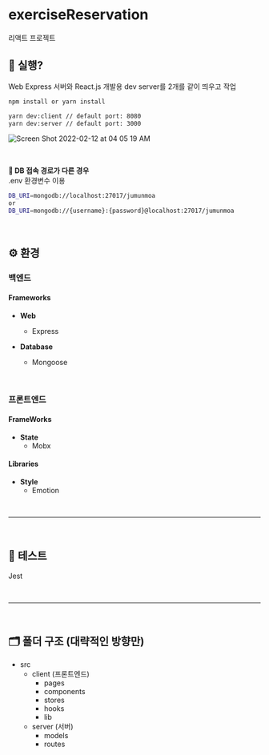 # exerciseReservation

리액트 프로젝트
## 🚀 실행?

Web Express 서버와 React.js 개발용 dev server를 2개를 같이 띄우고 작업
~~~sh
npm install or yarn install

yarn dev:client // default port: 8080
yarn dev:server // default port: 3000
~~~

![Screen Shot 2022-02-12 at 04 05 19 AM](https://user-images.githubusercontent.com/74804564/153653776-eda31d16-3def-42f6-82f9-7091351ec4ff.png)

<br />

**📎 DB 접속 경로가 다른 경우**    
.env 환경변수 이용
~~~sh
DB_URI=mongodb://localhost:27017/jumunmoa
or
DB_URI=mongodb://{username}:{password}@localhost:27017/jumunmoa
~~~


<br/>

## ⚙️ 환경

### 백엔드

#### Frameworks
- **Web**
  - Express

- **Database**
  - Mongoose

<br />

### 프론트엔드

#### FrameWorks
- **State**
  - Mobx

#### Libraries
- **Style**
  - Emotion

<br />

---

<br />

## 🔎 테스트
Jest

<br />

---

<br/>

## 🗂 폴더 구조 (대략적인 방향만)
- src
  - client (프론트엔드)
    - pages
    - components
    - stores
    - hooks
    - lib
  - server (서버)
    - models
    - routes


